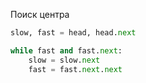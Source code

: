 Поиск центра
~~~~python
slow, fast = head, head.next

while fast and fast.next:
	slow = slow.next
	fast = fast.next.next
~~~~